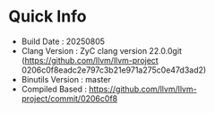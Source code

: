 # Quick Info
* Build Date : 20250805
* Clang Version : ZyC clang version 22.0.0git (https://github.com/llvm/llvm-project 0206c0f8eadc2e797c3b21e971a275c0e47d3ad2)
* Binutils Version : master
* Compiled Based : https://github.com/llvm/llvm-project/commit/0206c0f8

